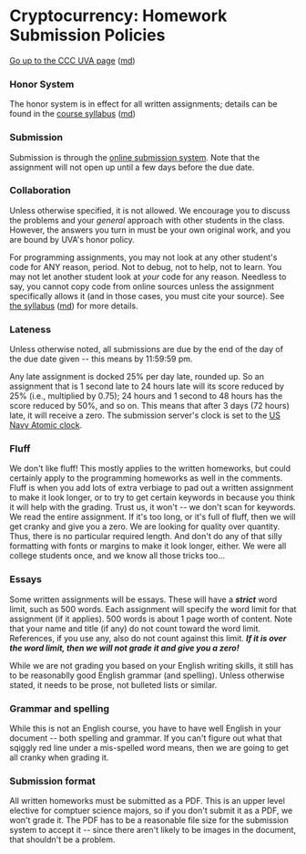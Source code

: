 Cryptocurrency: Homework Submission Policies
============================================

[Go up to the CCC UVA page](index.html) ([md](index.md))


### Honor System

The honor system is in effect for all written assignments; details can
be found in the [course syllabus](syllabus.html) ([md](syllabus.md))


### Submission

Submission is through the [online submission system](https://libra.cs.virginia.edu/~pedagogy/submit.php).  Note that the assignment will not open up until a few days before the due date.


### Collaboration

Unless otherwise specified, it is not allowed.  We encourage you to
discuss the problems and your *general* approach with other students in
the class. However, the answers you turn in must be your own original
work, and you are bound by UVA's honor policy.

For programming assignments, you may not look at any other student's
code for ANY reason, period.  Not to debug, not to help, not to learn.
You may not let another student look at *your* code for any reason.
Needless to say, you cannot copy code from online sources unless the
assignment specifically allows it (and in those cases, you must cite
your source).  See [the syllabus](../uva/syllabus.html)
([md](../uva/syllabus.md)) for more details.

### Lateness

Unless otherwise noted, all submissions are due by the end of the day
of the due date given -- this means by 11:59:59 pm.

Any late assignment is docked 25% per day late, rounded up.  So an
assignment that is 1 second late to 24 hours late will its score
reduced by 25% (i.e., multiplied by 0.75); 24 hours and 1 second to 48
hours has the score reduced by 50%, and so on.  This means that after
3 days (72 hours) late, it will receive a zero.  The submission
server's clock is set to the [US Navy Atomic clock](https://time.gov).


### Fluff

We don't like fluff!  This mostly applies to the written homeworks,
but could certainly apply to the programming homeworks as well in the
comments.  Fluff is when you add lots of extra verbiage to pad out a
written assignment to make it look longer, or to try to get certain
keywords in because you think it will help with the grading.  Trust
us, it won't -- we don't scan for keywords.  We read the entire
assignment.  If it's too long, or it's full of fluff, then we will get
cranky and give you a zero.  We are looking for quality over quantity.
Thus, there is no particular required length.  And don't do any of
that silly formatting with fonts or margins to make it look longer,
either.  We were all college students once, and we know all those
tricks too...


### Essays

Some written assignments will be essays.  These will have a
***strict*** word limit, such as 500 words.  Each assignment will
specify the word limit for that assignment (if it applies).  500 words
is about 1 page worth of content.  Note that your name and title (if
any) do not count toward the word limit.  References, if you use any,
also do not count against this limit.  ***If it is over the word
limit, then we will not grade it and give you a zero!***

While we are not grading you based on your English writing skills, it
still has to be reasonablly good English grammar (and spelling).
Unless otherwise stated, it needs to be prose, not bulleted lists or
similar.


### Grammar and spelling

While this is not an English course, you have to have well English in
your document -- both spelling and grammar.  If you can't figure out
what that sqiggly red line under a mis-spelled word means, then we are
going to get all cranky when grading it.


### Submission format

All written homeworks must be submitted as a PDF.  This is an upper
level elective for comptuer science majors, so if you don't submit it
as a PDF, we won't grade it.  The PDF has to be a reasonable file size
for the submission system to accept it -- since there aren't likely to
be images in the document, that shouldn't be a problem.
